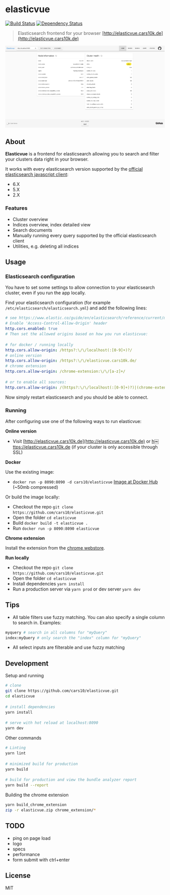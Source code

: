 # elasticvue

[![Build Status](https://travis-ci.org/cars10/elasticvue.svg?branch=develop)](https://travis-ci.org/cars10/elasticvue)
[![Dependency Status](https://david-dm.org/cars10/elasticvue.svg)](https://david-dm.org/cars10/elasticvue.svg)

> Elasticsearch frontend for your browser [http://elasticvue.cars10k.de](http://elasticvue.cars10k.de)

![Screenshot](screenshot.png)


## About

**Elasticvue** is a frontend for elasticsearch allowing you to search and filter your clusters data right in your browser.

It works with every elasticsearch version supported by the [official elasticsearch javascript client](https://www.npmjs.com/package/elasticsearch):

* 6.X
* 5.X
* 2.X

### Features

* Cluster overview
* Indices overview, index detailed view
* Search documents
* Manually running every query supported by the official elasticsearch client
* Utilities, e.g. deleting all indices

## Usage

### Elasticsearch configuration
You have to set some settings to allow connection to your elasticsearch cluster, even if you run the app locally.

Find your elasticsearch configuration (for example `/etc/elasticsearch/elasticsearch.yml`) and add the following lines:

```yaml
# see https://www.elastic.co/guide/en/elasticsearch/reference/current/modules-http.html
# Enable 'Access-Control-Allow-Origin' header
http.cors.enabled: true
# Then set the allowed origins based on how you run elasticvue:

# for docker / running locally
http.cors.allow-origin: /https?:\/\/localhost(:[0-9]+)?/
# online version
http.cors.allow-origin: /https?:\/\/elasticvue.cars10k.de/
# chrome extension
http.cors.allow-origin: /chrome-extension:\/\/[a-z]+/

# or to enable all sources:
http.cors.allow-origin: /(https?:\/\/localhost(:[0-9]+)?)|(chrome-extension:\/\/[a-z]+)|(https?:\/\/elasticvue.cars10k.de)/
```

Now simply restart elasticsearch and you should be able to connect.

### Running

After configuring use one of the following ways to run elasticvue:

**Online version**

* Visit [http://elasticvue.cars10k.de](http://elasticvue.cars10k.de) or [h￼ttps://elasticvue.cars10k.de](https://elasticvue.cars10k.de) (if your cluster is only accessible through SSL)

**Docker**

Use the existing image:

* `docker run -p 8090:8090 -d cars10/elasticvue` [Image at Docker Hub](https://hub.docker.com/r/cars10/elasticvue) (~50mb compressed)

Or build the image locally:

* Checkout the repo `git clone https://github.com/cars10/elasticvue.git`
* Open the folder `cd elasticvue`
* Build `docker build -t elasticvue .`
* Run `docker run -p 8090:8090 elasticvue`

**Chrome extension**

Install the extension from the [chrome webstore](https://chrome.google.com/webstore/detail/elasticvue/hkedbapjpblbodpgbajblpnlpenaebaa).

**Run locally**

* Checkout the repo `git clone https://github.com/cars10/elasticvue.git`
* Open the folder `cd elasticvue`
* Install dependencies `yarn install`
* Run a production server via `yarn prod` or dev server `yarn dev`

## Tips

* All table filters use fuzzy matching. You can also specify a single column to search in. Examples:

```bash
myquery # search in all columns for "myQuery"
index:myQuery # only search the "index" column for "myQuery"
```

* All select inputs are filterable and use fuzzy matching

## Development

Setup and running

```bash
# clone
git clone https://github.com/cars10/elasticvue.git
cd elasticvue

# install dependencies
yarn install

# serve with hot reload at localhost:8090
yarn dev
```

Other commands

```bash
# Linting
yarn lint

# minimized build for production
yarn build

# build for production and view the bundle analyzer report
yarn build --report
```

Building the chrome extension

```bash
yarn build_chrome_extension 
zip -r elasticvue.zip chrome_extension/*
```

## TODO

- ping on page load
- logo
- specs
- performance
- form submit with ctrl+enter

## License

MIT
